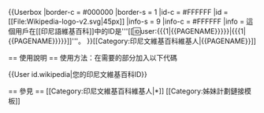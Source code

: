 {{Userbox
  |border-c = #000000
  |border-s = 1
  |id-c     = #FFFFFF
  |id       = [[File:Wikipedia-logo-v2.svg|45px]]
  |info-s   = 9
  |info-c   = #FFFFFF
  |info     = 這個用戶在[[印尼語維基百科]]中的ID是'''[[:id:user:{{{1|{{PAGENAME}}}}}|{{{1|{{PAGENAME}}}}}]]'''。
}}<includeonly>[[Category:印尼文維基百科維基人|{{PAGENAME}}]]</includeonly>

<noinclude>


== 使用說明 ==
使用方法：在需要的部分加入以下代碼

<nowiki>{{User id.wikipedia|您的印尼文維基百科ID}}</nowiki>

== 參見 ==
[[Category:印尼文維基百科維基人|*]]
[[Category:姊妹計劃鏈接模板]]
</noinclude>
